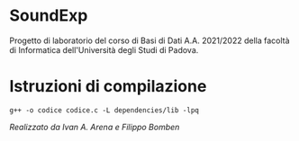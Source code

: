 # SoundExp

Progetto di laboratorio del corso di Basi di Dati A.A. 2021/2022 della facoltà di Informatica dell'Università degli Studi di Padova.

# Istruzioni di compilazione

```
g++ -o codice codice.c -L dependencies/lib -lpq
```

<i>Realizzato da Ivan A. Arena e Filippo Bomben</i>
